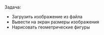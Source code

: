 Задача:
- Загрузить изображение из файла
- Вывести на экран размеры изображения
- Нарисовать геометрические фигуры